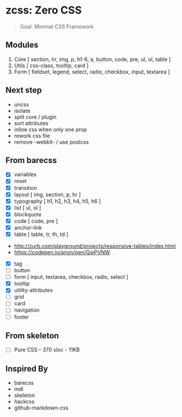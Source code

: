 # zcss: Zero CSS
> Goal: Minimal CSS Framework

## Modules

1. Core [ section, hr, img, p, h1-6, a, button, code, pre, ul, ol, table ]
2. Utils [ css-class, tooltip, card ]
3. Form [ fieldset, legend, select, radio, checkbox, input, textarea ]

## Next step

- uncss
- isolate
- split core / plugin
- sort attributes
- inline css when only one prop
- rework css file
- remove -webkit- / use postcss

## From barecss

- [x] variables
- [x] reset
- [x] transition
- [x] layout [ img, section, p, hr ]
- [x] typography [ h1, h2, h3, h4, h5, h6 ]
- [x] list [ ul, ol ]
- [x] blockquote
- [x] code [ code, pre ]
- [x] anchor-link
- [x] table [ table, tr, th, td ]
- http://zurb.com/playground/projects/responsive-tables/index.html
- https://codepen.io/anon/pen/QwPVNW
- [x] tag
- [ ] button
- [ ] form [ input, textarea, checkbox, radio, select ]
- [x] tooltip
- [x] utility-attributes
- [ ] grid
- [ ] card
- [ ] navigation
- [ ] footer

## From skeleton
- [ ] Pure CSS - 370 sloc - 11KB

## Inspired By

- barecss
- mdl
- skeleton
- hackcss
- github-markdown-css
